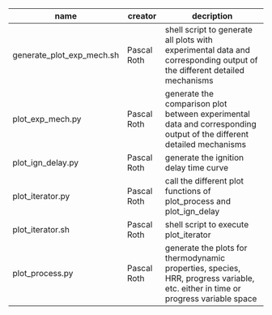 | name                              | creator     | decription                                   
|-----------------------------------|-------------|----------------------------------------------
| generate_plot_exp_mech.sh         | Pascal Roth | shell script to generate all plots with experimental data and corresponding output of the different detailed mechanisms 
| plot_exp_mech.py                  | Pascal Roth | generate the comparison plot between experimental data and corresponding output of the different detailed mechanisms
| plot_ign_delay.py                 | Pascal Roth | generate the ignition delay time curve                    
| plot_iterator.py                  | Pascal Roth | call the different plot functions of plot_process and plot_ign_delay                       
| plot_iterator.sh                  | Pascal Roth | shell script to execute plot_iterator
| plot_process.py                   | Pascal Roth | generate the plots for thermodynamic properties, species, HRR, progress variable, etc. either in time or progress variable space